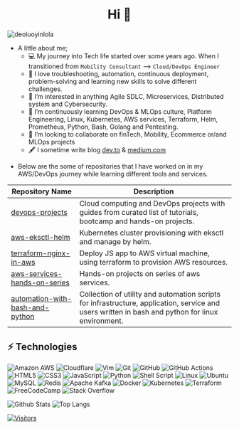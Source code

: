 <!-- put landscape image here-->

<h1 align="center">Hi 👋</h1>

<p align="left"> <img src="https://komarev.com/ghpvc/?username=deoluoyinlola&label=Profile%20views&color=0e75b6&style=flat" alt="deoluoyinlola" /> </p>

<!-- Introduce yourself and give a brief introduction about yourself here.  Also include what tech you're interested in and what you are currently learning -->
- A little about me;
    - :computer: My journey into Tech life started over some years ago. When I transitioned from `Mobility Consultant`  -->  `Cloud/DevOps Engineer`
    - :blue_heart: I love troubleshooting, automation, continuous deployment, problem-solving and learning new skills to solve different challenges.
    - 👀 I’m interested in anything Agile SDLC, Microservices, Distributed system and Cybersecurity.
    - 🌱 I’m continuously learning DevOps & MLOps culture, Platform Engineering, Linux, Kubernetes, AWS services, Terraform, Helm, Prometheus, Python, Bash, Golang and Pentesting.
    - 💞️ I’m looking to collaborate on finTech, Mobility, Ecommerce or/and MLOps projects
    - :fountain_pen: I sometime write blog [dev.to](https://dev.to/deoluoyinlola/) & [medium.com](https://medium.com/@deoluoyinlola)
<!-- Replace the fields below with the information requested. Remember to remove the encapsulating <> characters. For spaces in names, use %20 (e.g. Adeolu%20Oyinlola) -->

- Below are the some of repositories that I have worked on in my AWS/DevOps journey while learning different tools and services.

| Repository Name | Description |
| --- | --- |
| [devops-projects](https://github.com/deoluoyinlola/do-devops-projects) | Cloud computing and DevOps projects with guides from curated list of tutorials, bootcamp and hands-on projects. |
| [aws-eksctl-helm](https://github.com/deoluoyinlola/eksctl-kubernetes-cluster-helm-prometheus) | Kubernetes cluster provisioning with eksctl and manage by helm. |
| [terraform-nginx-in-aws](https://github.com/deoluoyinlola/terraform-nginx-in-aws) | Deploy JS app to AWS virtual machine, using terraform to provision AWS resources. |
| [aws-services-hands-on-series](https://github.com/deoluoyinlola/aws-services-hands-on-series) | Hands-on projects on series of aws services. |
| [automation-with-bash-and-python](https://github.com/deoluoyinlola/automation-with-bash-and-python) | Collection of utility and automation scripts for infrastructure, application, service and users written in bash and python for linux environment. |

## ⚡ Technologies

<!-- Check out the Badges folder for more badges -->

![Amazon AWS](https://img.shields.io/badge/Amazon%20AWS-232F3E?style=flat-square&logo=amazon-aws)
![Cloudflare](https://img.shields.io/badge/Cloudflare-F38020?style=for-the-badge&logo=Cloudflare&logoColor=white)
![Vim](https://img.shields.io/badge/VIM-%2311AB00.svg?style=for-the-badge&logo=vim&logoColor=white)
![Git](https://img.shields.io/badge/-Git-black?style=flat-square&logo=git)
![GitHub](https://img.shields.io/badge/-GitHub-181717?style=flat-square&logo=github)
![GitHub Actions](https://img.shields.io/badge/github%20actions-%232671E5.svg?style=for-the-badge&logo=githubactions&logoColor=white)
![HTML5](https://img.shields.io/badge/html5-%23E34F26.svg?style=for-the-badge&logo=html5&logoColor=white)
![CSS3](https://img.shields.io/badge/css3-%231572B6.svg?style=for-the-badge&logo=css3&logoColor=white)
![JavaScript](https://img.shields.io/badge/javascript-%23323330.svg?style=for-the-badge&logo=javascript&logoColor=%23F7DF1E)
![Python](https://img.shields.io/badge/-Python-black?style=flat-square&logo=Python)
![Shell Script](https://img.shields.io/badge/shell_script-%23121011.svg?style=for-the-badge&logo=gnu-bash&logoColor=white)
![Linux](https://img.shields.io/badge/Linux-FCC624?style=flat-square&logo=linux&logoColor=black)
![Ubuntu](https://img.shields.io/badge/Ubuntu-E95420?style=for-the-badge&logo=ubuntu&logoColor=white)
![MySQL](https://img.shields.io/badge/mysql-%2300000f.svg?style=for-the-badge&logo=mysql&logoColor=white)
![Redis](https://img.shields.io/badge/redis-%23DD0031.svg?style=for-the-badge&logo=redis&logoColor=white)
![Apache Kafka](https://img.shields.io/badge/Apache%20Kafka-000?style=for-the-badge&logo=apachekafka)
![Docker](https://img.shields.io/badge/docker-%230db7ed.svg?style=for-the-badge&logo=docker&logoColor=white)
![Kubernetes](https://img.shields.io/badge/kubernetes-%23326ce5.svg?style=for-the-badge&logo=kubernetes&logoColor=white)
![Terraform](https://img.shields.io/badge/terraform-%235835CC.svg?style=for-the-badge&logo=terraform&logoColor=white)
![FreeCodeCamp](https://img.shields.io/badge/Freecodecamp-%23123.svg?style=for-the-badge&logo=freecodecamp&logoColor=green)
![Stack Overflow](https://img.shields.io/badge/-Stackoverflow-FE7A16?style=for-the-badge&logo=stack-overflow&logoColor=white)

<!-- Replace the fields below with the information requested. Remember to remove the encapsulating <> characters. -->

![Github Stats](https://github-readme-stats.vercel.app/api?username=deoluoyinlola&count_private=true&show_icons=true&include_all_commits=true)
![Top Langs](https://github-readme-stats.vercel.app/api/top-langs/?username=deoluoyinlola&hide=TeX&layout=compact)


[![Visitors](https://api.visitorbadge.io/api/visitors?path=deoluoyinlola%2Fdeoluoyinlola&label=VISITORS&countColor=%23263759)](https://visitorbadge.io/status?path=deoluoyinlola%2Fdeoluoyinlola)



<!---
deoluoyinlola/deoluoyinlola is a ✨ special ✨ repository because its `README.md` (this file) appears on your GitHub profile.
You can click the Preview link to take a look at your changes.
--->
